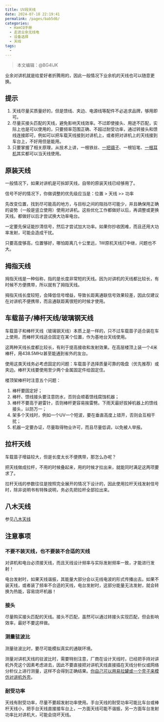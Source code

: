 ```yaml
---
title: UV段天线
date: 2024-07-18 22:19:41
permalink: /pages/bab5d6/
categories:
  - HamCQ手册
  - 走进业余无线电
  - 设备选择
  - 天线
tags:
  - 
---
```


> 本文编辑：@BG4IJK

业余对讲机就是给爱好者折腾用的，因此一般情况下业余机的天线也可以随意更换。

## 提示

1. 天线尽量买质量好的，但是馈线、夹边、电源线等配件不必追求品牌，够用即可。
2. 尽量买接头匹配的天线，避免影响天线效率。不过即使接头、用途不匹配，实际上也是可以使用的，只要频率范围正确、不超过耐受功率，通过转接头和馈线连接即可，例如可以把车载天线接到对讲机上，或者把对讲机上的天线接到车台上，不好用但是能用。
3. 只要掌握了相关原理，从技术上讲，一根铁丝、[一把镊子](https://forum.hamcq.cn/d/2856/3)、一根铅笔、[一根耳机](https://forum.hamcq.cn/d/2856)其实都可以当天线使用。

## 原装天线

一般情况下，如果对讲机是可拆卸天线，自带的原装天线已经够用了。

信号不好的情况下，你做调整的优先级应当是：位置 > 天线 >> 功率

先改变位置，找到尽可能高的地方，与目标之间的阻挡尽可能少，并且确保用正确的姿势（一般是竖立使用）使用对讲机。这些优化工作都做好以后，再调整或更换天线。都做好以后才尝试换大功率电台。

一定要先保证能抄清信号，然后才尝试加大功率。如果你抄收困难，而且还用大功率发射，可能会造成干扰。

只要高度够高，位置够好，哪怕距离几十公里远，1W原机天线打中继，问题也不大。

## 拇指天线

拇指天线是一种俗称，指的是长度非常短的天线。因为对讲机的天线都比较长，有时候不方便携带，所以就有了拇指天线。

拇指天线长度较短，会降低信号增益，导致长距离通联信号效果较差，因此仅建议在对讲机不便携带，而且通联距离很短的时候才使用。

## 车载苗子/棒杆天线/玻璃钢天线

车载苗子和棒杆天线（玻璃钢天线）本质上是一样的，只不过车载苗子适合装在车上使用，而棒杆天线适合固定在某个位置，作为基地台天线使用。

这两种天线长度都比较长，有利于提高接收和发射效果。在高层楼顶上装一个4米棒杆，用438.5MHz甚至能通到省外的友台。

使用这类天线务必考虑固定的问题：车载苗子选择质量可靠的吸盘（优先推荐）或夹边。棒杆天线要使用至少两个金属固定件给固定住。

楼顶架棒杆时注意五个问题：

1. 棒杆要固定好；
2. 棒杆、馈线接头要注意防水，否则会顺着馈线腐蚀机器；
3. 棒杆不要高于避雷针，否则棒杆更容易挨雷劈。下雨天最好拔掉机器上的馈线接头，以防万一；
4. 架多个天线时，例如一个UV一个短波，要在垂直高度上错开，否则会互相干扰；
5. 机器一定要办证，尽量取得物业许可，而且尽量低调，以免被人举报。

## 拉杆天线

车载苗子增益较大，但是长度太长不便携带，那怎么办呢？

把天线做成拉杆，不用的时候叠起来，用的时候才拉出来，就能同时满足这两项要求了。

拉杆天线的参数往往是按照完全展开的情况下设计的，因此使用拉杆天线发射信号时，除非说明书有特殊说明，务必先把拉杆全部拉出来。

## 八木天线

参见[八木天线](/pages/1b58de/)

## 注意事项

### 不要不装天线，也不要装不合适的天线

对讲机和电台必须接天线，而且天线设计频率与实际发射频率一致，才能进行发射！

电台发射时，如果天线谐振，其能量大部分会以无线电波的形式传播出去。如果不装天线，或者装了频率不合适的天线，电台发射时，这部分能量无法发射，就会转换为热能，容易烧坏机器！

### 接头

尽量购买接头匹配的天线。接头不匹配，虽然可以通过转接头实现匹配，但会影响效率，最好不要这样做。

### 测量驻波比

测量驻波比时，要尽可能模拟真实的通联环境。

测量对讲机天线的驻波比时，需要特别注意，厂商在设计天线时，已经把手持对讲机外壳这个因素考虑进去，因此不要直接把对讲机天线直接插在天线分析仪或网络分析仪上进行测量，这样不会得到正确结果。[你自己可以用易拉罐或一个壳子来模仿对讲机外壳](https://www.bilibili.com/video/BV1d1421C7Wd/)。

### 耐受功率

天线有耐受功率，尽量不要超发射功率使用。手台天线的耐受功率可能比车台或棒杆天线小，把手台天线直接接车台上，一方面天线可能不谐振，另一方面车台发射功率比对讲机大，可能会烧坏天线。
